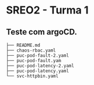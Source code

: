 # SREO2 - Turma 1
## Teste com argoCD.

```shell
├── README.md
├── chaos-rbac.yaml
├── puc-pod-fault-2.yaml
├── puc-pod-fault.yam
├── puc-pod-latency-2.yaml
├── puc-pod-latency.yaml
└── svc-httpbin.yaml
```
